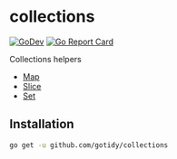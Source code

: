 # collections

[![GoDev](https://img.shields.io/static/v1?label=godev&message=reference&color=00add8)][godev] [![Go Report Card](https://goreportcard.com/badge/github.com/gotidy/collections)][goreport] 
<!-- [![Mentioned in Awesome Go](https://awesome.re/mentioned-badge.svg)](https://github.com/avelino/awesome-go) -->

[godev]: https://pkg.go.dev/github.com/gotidy/collections
[goreport]: https://goreportcard.com/report/github.com/gotidy/collections

Collections helpers

- [Map](https://github.com/gotidy/collections/maps)
- [Slice](https://github.com/gotidy/collections/slice)
- [Set](https://github.com/gotidy/collections/set)

## Installation

```sh
go get -u github.com/gotidy/collections
```
